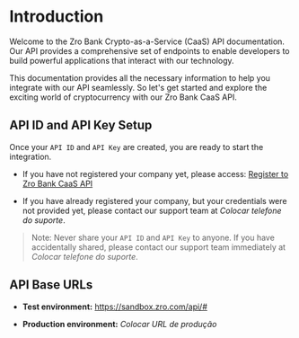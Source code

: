 # Introduction

Welcome to the Zro Bank Crypto-as-a-Service (CaaS) API documentation. Our API provides a comprehensive set of endpoints to enable developers to build powerful applications that interact with our technology.

This documentation provides all the necessary information to help you integrate with our API seamlessly. So let's get started and explore the exciting world of cryptocurrency with our Zro Bank CaaS API.

## API ID and API Key Setup

Once your `API ID` and `API Key` are created, you are ready to start the integration.

* If you have not registered your company yet, please access: [Register to Zro Bank CaaS API](https://docs.google.com/forms/d/e/1FAIpQLSdMHWF1sZm7jjSsKiYGZIcd7sN2vCwx_OH5Eh3W1X8n7wS6ug/viewform)

* If you have already registered your company, but your credentials were not provided yet, please contact our support team at *Colocar telefone do suporte*.

> Note: Never share your `API ID` and `API Key` to anyone. If you have accidentally shared, please contact our support team immediately at *Colocar telefone do suporte*.

## API Base URLs

* **Test environment:** <a href="https://sandbox.zro.com/api/#">https://sandbox.zro.com/api/#</a>

* **Production environment:** *Colocar URL de produção*
